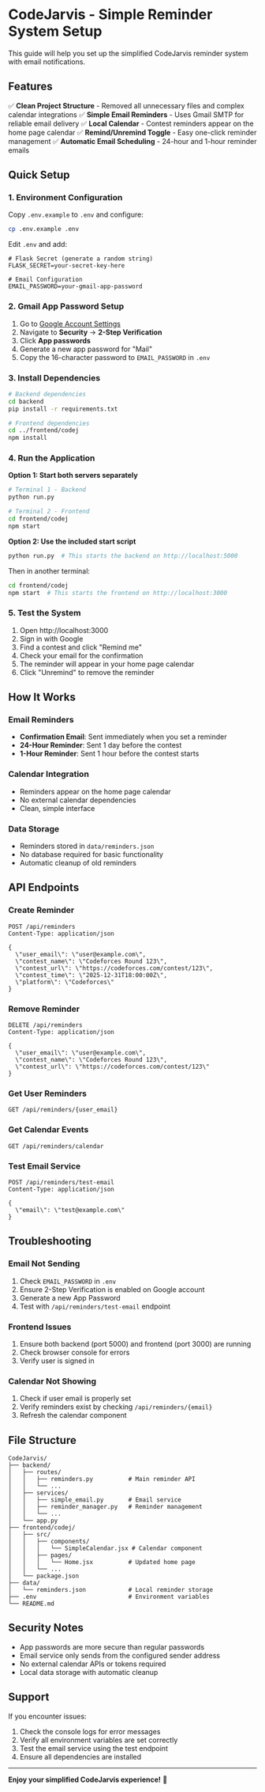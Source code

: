 # CodeJarvis - Simple Reminder System Setup

This guide will help you set up the simplified CodeJarvis reminder system with email notifications.

## Features

✅ **Clean Project Structure** - Removed all unnecessary files and complex calendar integrations
✅ **Simple Email Reminders** - Uses Gmail SMTP for reliable email delivery
✅ **Local Calendar** - Contest reminders appear on the home page calendar
✅ **Remind/Unremind Toggle** - Easy one-click reminder management
✅ **Automatic Email Scheduling** - 24-hour and 1-hour reminder emails

## Quick Setup

### 1. Environment Configuration

Copy `.env.example` to `.env` and configure:

```bash
cp .env.example .env
```

Edit `.env` and add:

```env
# Flask Secret (generate a random string)
FLASK_SECRET=your-secret-key-here

# Email Configuration
EMAIL_PASSWORD=your-gmail-app-password
```

### 2. Gmail App Password Setup

1. Go to [Google Account Settings](https://myaccount.google.com/)
2. Navigate to **Security** → **2-Step Verification**
3. Click **App passwords**
4. Generate a new app password for \"Mail\"
5. Copy the 16-character password to `EMAIL_PASSWORD` in `.env`

### 3. Install Dependencies

```bash
# Backend dependencies
cd backend
pip install -r requirements.txt

# Frontend dependencies
cd ../frontend/codej
npm install
```

### 4. Run the Application

**Option 1: Start both servers separately**

```bash
# Terminal 1 - Backend
python run.py

# Terminal 2 - Frontend
cd frontend/codej
npm start
```

**Option 2: Use the included start script**

```bash
python run.py  # This starts the backend on http://localhost:5000
```

Then in another terminal:
```bash
cd frontend/codej
npm start  # This starts the frontend on http://localhost:3000
```

### 5. Test the System

1. Open http://localhost:3000
2. Sign in with Google
3. Find a contest and click \"Remind me\"
4. Check your email for the confirmation
5. The reminder will appear in your home page calendar
6. Click \"Unremind\" to remove the reminder

## How It Works

### Email Reminders
- **Confirmation Email**: Sent immediately when you set a reminder
- **24-Hour Reminder**: Sent 1 day before the contest
- **1-Hour Reminder**: Sent 1 hour before the contest starts

### Calendar Integration
- Reminders appear on the home page calendar
- No external calendar dependencies
- Clean, simple interface

### Data Storage
- Reminders stored in `data/reminders.json`
- No database required for basic functionality
- Automatic cleanup of old reminders

## API Endpoints

### Create Reminder
```http
POST /api/reminders
Content-Type: application/json

{
  \"user_email\": \"user@example.com\",
  \"contest_name\": \"Codeforces Round 123\",
  \"contest_url\": \"https://codeforces.com/contest/123\",
  \"contest_time\": \"2025-12-31T18:00:00Z\",
  \"platform\": \"Codeforces\"
}
```

### Remove Reminder
```http
DELETE /api/reminders
Content-Type: application/json

{
  \"user_email\": \"user@example.com\",
  \"contest_name\": \"Codeforces Round 123\",
  \"contest_url\": \"https://codeforces.com/contest/123\"
}
```

### Get User Reminders
```http
GET /api/reminders/{user_email}
```

### Get Calendar Events
```http
GET /api/reminders/calendar
```

### Test Email Service
```http
POST /api/reminders/test-email
Content-Type: application/json

{
  \"email\": \"test@example.com\"
}
```

## Troubleshooting

### Email Not Sending
1. Check `EMAIL_PASSWORD` in `.env`
2. Ensure 2-Step Verification is enabled on Google account
3. Generate a new App Password
4. Test with `/api/reminders/test-email` endpoint

### Frontend Issues
1. Ensure both backend (port 5000) and frontend (port 3000) are running
2. Check browser console for errors
3. Verify user is signed in

### Calendar Not Showing
1. Check if user email is properly set
2. Verify reminders exist by checking `/api/reminders/{email}`
3. Refresh the calendar component

## File Structure

```
CodeJarvis/
├── backend/
│   ├── routes/
│   │   ├── reminders.py          # Main reminder API
│   │   └── ...
│   ├── services/
│   │   ├── simple_email.py       # Email service
│   │   ├── reminder_manager.py   # Reminder management
│   │   └── ...
│   └── app.py
├── frontend/codej/
│   ├── src/
│   │   ├── components/
│   │   │   └── SimpleCalendar.jsx # Calendar component
│   │   ├── pages/
│   │   │   └── Home.jsx          # Updated home page
│   │   └── ...
│   └── package.json
├── data/
│   └── reminders.json            # Local reminder storage
├── .env                          # Environment variables
└── README.md
```

## Security Notes

- App passwords are more secure than regular passwords
- Email service only sends from the configured sender address
- No external calendar APIs or tokens required
- Local data storage with automatic cleanup

## Support

If you encounter issues:
1. Check the console logs for error messages
2. Verify all environment variables are set correctly
3. Test the email service using the test endpoint
4. Ensure all dependencies are installed

---

**Enjoy your simplified CodeJarvis experience!** 🚀